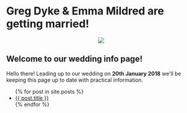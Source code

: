 # Greg Dyke & Emma Mildred are getting married!

<div style="text-align:center"><img src ="https://gadyke.github.io/images/helmets.jpeg" /></div>

## Welcome to our wedding info page!

Hello there! Leading up to our wedding on **20th January 2018** we'll be keeping this page up to date with practical information.

<ul> {% for post in site.posts %} <li> <a href="{{ post.url }}">{{ post.title }}</a> </li> {% endfor %} </ul>
